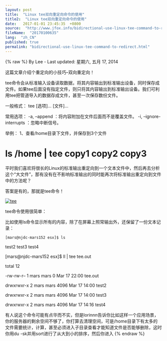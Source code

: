 ```yaml
---
layout: post
title:  "Linux tee双向重定向命令的使用"
title2:  "Linux tee双向重定向命令的使用"
date:   2017-01-01 23:45:35  +0800
source:  "http://www.jfox.info/bidirectional-use-linux-tee-command-to-redirect.html"
fileName:  "20170100635"
lang:  "zh_CN"
published: true
permalink: "bidirectional-use-linux-tee-command-to-redirect.html"
---
```

{% raw %}
By Lee - Last updated: 星期六, 五月 17, 2014

这篇文章介绍个重定向的小技巧–双向重定向！

tee命令会从标准输入设备读取数据，将其内容输出到标准输出设备，同时保存成文件。如果tee后面没有指定文件，则只将其内容输出到标准输出设备。我们可利用tee把管道导入的数据存成文件，甚至一次保存数份文件。

一般格式：
tee [选项]… [文件]…

常用选项：
-a, –append ：将内容附加在文件后面而不是覆盖文件。
-i, –ignore-interrupts ：忽略中断信号。

举例：
1、查看/home目录下文件，并保存到3个文件
# ls /home | tee copy1 copy2 copy3

平时我们喜欢将很长的Linux的标准输出重定向到一个文本文件中，然后再去分析这个“大文件”，那有没有在不影响标准输出的同时能再次将标准输出重定向到文件中的方法呢？

答案是有的，那就是tee命令！

 [![tee](http://www.jfox.info/wp-content/uploads/2014/05/tee.jpg)](http://www.jfox.info/go.php?url=http://www.jfox.info/wp-content/uploads/2014/05/tee.jpg)

tee命令使用很简单：

比如使用ls命令显示所有的内容，除了在屏幕上照常输出外，还保留了一份文本记录：

    [mars@njdc-mars152 esx]$ ls

test2 test3 test4

[mars@njdc-mars152 esx]$ ll | tee tee.out

total 12

-rw-rw-r– 1 mars mars 0 Mar 17 22:00 tee.out

drwxrwxr-x 2 mars mars 4096 Mar 17 14:00 test2

drwxrwxr-x 2 mars mars 4096 Mar 17 14:00 test3

drwxrwxr-x 2 mars mars 4096 Mar 17 14:16 test4

有人说这个命令可能有点华而不实，但是lorinnn告诉你比如这样一个应用场景，你的服务器的剩余空间不够了，你打算去清理空间，可是/home目录下有太多的文件需要统计，计算，甚至必须进入子目录查看才能知道文件是否能够删除，这时你用du -sk并用sort进行了从大到小的排序，然后你进入
{% endraw %}
